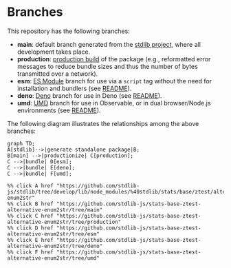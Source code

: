 <!--

@license Apache-2.0

Copyright (c) 2022 The Stdlib Authors.

Licensed under the Apache License, Version 2.0 (the "License");
you may not use this file except in compliance with the License.
You may obtain a copy of the License at

    http://www.apache.org/licenses/LICENSE-2.0

Unless required by applicable law or agreed to in writing, software
distributed under the License is distributed on an "AS IS" BASIS,
WITHOUT WARRANTIES OR CONDITIONS OF ANY KIND, either express or implied.
See the License for the specific language governing permissions and
limitations under the License.

-->

# Branches

This repository has the following branches:

-   **main**: default branch generated from the [stdlib project][stdlib-url], where all development takes place.
-   **production**: [production build][production-url] of the package (e.g., reformatted error messages to reduce bundle sizes and thus the number of bytes transmitted over a network).
-   **esm**: [ES Module][esm-url] branch for use via a `script` tag without the need for installation and bundlers (see [README][esm-readme]).
-   **deno**: [Deno][deno-url] branch for use in Deno (see [README][deno-readme]).
-   **umd**: [UMD][umd-url] branch for use in Observable, or in dual browser/Node.js environments (see [README][umd-readme]).

The following diagram illustrates the relationships among the above branches:

```mermaid
graph TD;
A[stdlib]-->|generate standalone package|B;
B[main] -->|productionize| C[production];
C -->|bundle| D[esm];
C -->|bundle| E[deno];
C -->|bundle| F[umd];

%% click A href "https://github.com/stdlib-js/stdlib/tree/develop/lib/node_modules/%40stdlib/stats/base/ztest/alternative-enum2str"
%% click B href "https://github.com/stdlib-js/stats-base-ztest-alternative-enum2str/tree/main"
%% click C href "https://github.com/stdlib-js/stats-base-ztest-alternative-enum2str/tree/production"
%% click D href "https://github.com/stdlib-js/stats-base-ztest-alternative-enum2str/tree/esm"
%% click E href "https://github.com/stdlib-js/stats-base-ztest-alternative-enum2str/tree/deno"
%% click F href "https://github.com/stdlib-js/stats-base-ztest-alternative-enum2str/tree/umd"
```

[stdlib-url]: https://github.com/stdlib-js/stdlib/tree/develop/lib/node_modules/%40stdlib/stats/base/ztest/alternative-enum2str
[production-url]: https://github.com/stdlib-js/stats-base-ztest-alternative-enum2str/tree/production
[deno-url]: https://github.com/stdlib-js/stats-base-ztest-alternative-enum2str/tree/deno
[deno-readme]: https://github.com/stdlib-js/stats-base-ztest-alternative-enum2str/blob/deno/README.md
[umd-url]: https://github.com/stdlib-js/stats-base-ztest-alternative-enum2str/tree/umd
[umd-readme]: https://github.com/stdlib-js/stats-base-ztest-alternative-enum2str/blob/umd/README.md
[esm-url]: https://github.com/stdlib-js/stats-base-ztest-alternative-enum2str/tree/esm
[esm-readme]: https://github.com/stdlib-js/stats-base-ztest-alternative-enum2str/blob/esm/README.md